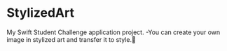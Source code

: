 # StylizedArt
My Swift Student Challenge application project.
-You can create your own image in stylized art and transfer it to style.🤯
